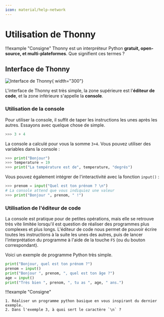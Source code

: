 ```yaml
---
icon: material/help-network
---
```


# Utilisation de Thonny

!!!example "Consigne"
    Thonny est un interpréteur Python **gratuit, open-source, et multi-plateformes**.
    Que signifient ces termes ?

## Interface de Thonny

![Interface de Thonny](/images/thonny.png){ width="300"}

L'interface de Thonny est très simple, la zone supérieure est l'**éditeur de code**, et la zone inférieure s'appelle la **console**.

### Utilisation de la console

Pour utiliser la console, il suffit de taper les instructions les unes après les autres. Essayons avec quelque chose de simple.

``` python title="dans la console"
>>> 3 + 4
```

La console a calculé pour vous la somme `3+4`. Vous pouvez utiliser des variables dans la console :

``` python title="dans la console"
>>> print("Bonjour")
>>> temperature = 19
>>> print("La température est de", temperature, "degrés")
```

Vous pouvez également intégrer de l'interactivité avec la fonction `input()` :

``` python title="dans la console"
>>> prenom = input("Quel est ton prénom ? \n")
# La console attend que vous indiquiez une valeur
>>> print("Bonjour ", prenom, " !")
```

### Utilisation de l'éditeur de code

La console est pratique pour de petites opérations, mais elle se retrouve très vite limitée lorsqu'il est question de réaliser des programmes plus complexes et plus longs. L'éditeur de code nous permet de pouvoir écrire toutes les instructions à la suite les unes des autres, puis de lancer l'interprétation du programme à l'aide de la touche `F5` (ou du bouton correspondant).

Voici un exemple de programme Python très simple.

```python title="dans l'éditeur de code"
print("Bonjour, quel est ton prénom ?")
prenom = input()
print("Bonjour ", prenom, ", quel est ton âge ?")
age = input()
print("Très bien ", prenom, ", tu as ", age, " ans.")
```

!!!example "Consigne"

    1. Réaliser un programme python basique en vous inspirant du dernier exemple.
    2. Dans l'exemple 3, à quoi sert le caractère `\n` ?